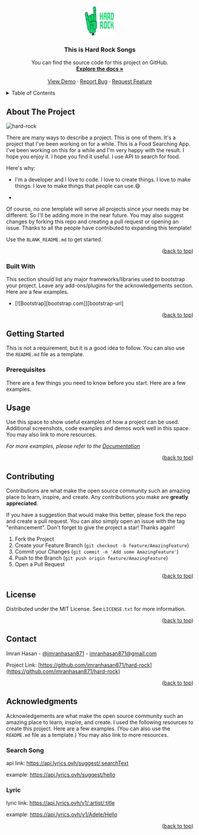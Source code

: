 <div id="top"></div>

<!-- PROJECT LOGO -->
<br />
<div align="center">
  <a href="https://github.com/imranhasan871/hard-rock">
    <img src="./images/logo.png" alt="Logo" width="80" height="80">
  </a>

  <h3 align="center">This is Hard Rock Songs</h3>

  <p align="center">
    You can find the source code for this project on GitHub.
    <br />
    <a href="https://github.com/imranhasan871/hard-rock"><strong>Explore the docs »</strong></a>
    <br />
    <br />
    <a href="https://imranhasan871.github.io/hard-rock/">View Demo</a>
    ·
    <a href="https://github.com/imranhasan871/hard-rock/issues">Report Bug</a>
    ·
    <a href="https://github.com/imranhasan871/hard-rock/issues">Request Feature</a>
  </p>
</div>

<!-- TABLE OF CONTENTS -->
<details>
  <summary>Table of Contents</summary>
  <ol>
    <li>
      <a href="#about-the-project">About The Project</a>
      <ul>
        <li><a href="#built-with">Built With</a></li>
      </ul>
    </li>
    <li>
      <a href="#getting-started">Getting Started</a>
      <ul>
        <li><a href="#prerequisites">Prerequisites</a></li>
        <li><a href="#installation">Installation</a></li>
      </ul>
    </li>
    <li><a href="#usage">Usage</a></li>
    <li><a href="#roadmap">Roadmap</a></li>
    <li><a href="#contributing">Contributing</a></li>
    <li><a href="#license">License</a></li>
    <li><a href="#contact">Contact</a></li>
    <li><a href="#acknowledgments">Acknowledgments</a></li>
  </ol>
</details>

<!-- ABOUT THE PROJECT -->

## About The Project

![hard-rock](https://user-images.githubusercontent.com/33188928/180274322-ffd0697f-d43e-45a3-b2d4-544d20e44066.png)

There are many ways to describe a project. This is one of them. It's a project that I've been working on for a while. This is a Food Searching App. I've been working on this for a while and I'm very happy with the result. I hope you enjoy it. I hope you find it useful. I use API to search for food.

Here's why:

-   I'm a developer and I love to code. I love to create things. I love to make things. I love to make things that people can use.:smile:

-

Of course, no one template will serve all projects since your needs may be different. So I'll be adding more in the near future. You may also suggest changes by forking this repo and creating a pull request or opening an issue. Thanks to all the people have contributed to expanding this template!

Use the `BLANK_README.md` to get started.

<p align="right">(<a href="#top">back to top</a>)</p>

### Built With

This section should list any major frameworks/libraries used to bootstrap your project. Leave any add-ons/plugins for the acknowledgements section. Here are a few examples.

-   [![Bootstrap][bootstrap.com]][bootstrap-url]

<p align="right">(<a href="#top">back to top</a>)</p>

<!-- GETTING STARTED -->

## Getting Started

This is not a requirement, but it is a good idea to follow. You can also use the `README.md` file as a template.

### Prerequisites

There are a few things you need to know before you start. Here are a few examples.

<!-- USAGE EXAMPLES -->

## Usage

Use this space to show useful examples of how a project can be used. Additional screenshots, code examples and demos work well in this space. You may also link to more resources.

_For more examples, please refer to the [Documentation](https://example.com)_

<p align="right">(<a href="#top">back to top</a>)</p>

<!-- CONTRIBUTING -->

## Contributing

Contributions are what make the open source community such an amazing place to learn, inspire, and create. Any contributions you make are **greatly appreciated**.

If you have a suggestion that would make this better, please fork the repo and create a pull request. You can also simply open an issue with the tag "enhancement".
Don't forget to give the project a star! Thanks again!

1. Fork the Project
2. Create your Feature Branch (`git checkout -b feature/AmazingFeature`)
3. Commit your Changes (`git commit -m 'Add some AmazingFeature'`)
4. Push to the Branch (`git push origin feature/AmazingFeature`)
5. Open a Pull Request

<p align="right">(<a href="#top">back to top</a>)</p>

<!-- LICENSE -->

## License

Distributed under the MIT License. See `LICENSE.txt` for more information.

<p align="right">(<a href="#top">back to top</a>)</p>

<!-- CONTACT -->

## Contact

Imran Hasan - [@imranhasan871](https://twitter.com/imranhasan871) - imranhasan871@gmail.com

Project Link: [https://github.com/imranhasan871/hard-rock](https://github.com/imranhasan871/hard-rock)

<p align="right">(<a href="#top">back to top</a>)</p>

<!-- ACKNOWLEDGMENTS -->

## Acknowledgments

Acknowledgements are what make the open source community such an amazing place to learn, inspire, and create.
I used the following resources to create this project. Here are a few examples. (You can also use the `README.md` file as a template.) You may also link to more resources.

### Search Song

api link: https://api.lyrics.ovh/suggest/:searchText

example: https://api.lyrics.ovh/suggest/hello

### Lyric

lyric link: https://api.lyrics.ovh/v1/:artist/:title

example: https://api.lyrics.ovh/v1/Adele/Hello

<p align="right">(<a href="#top">back to top</a>)</p>
